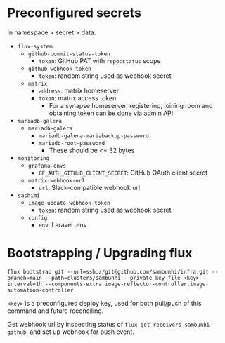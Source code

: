 # Preconfigured secrets

In namespace > secret > data:

* `flux-system`
	* `github-commit-status-token`
		* `token`: GitHub PAT with `repo:status` scope
	* `github-webhook-token`
		* `token`: random string used as webhook secret
	* `matrix`
		* `address`: matrix homeserver
		* `token`: matrix access token
			* For a synapse homeserver, registering, joining room and obtaining token can be done via admin API
* `mariadb-galera`
	* `mariadb-galera`
		* `mariadb-galera-mariabackup-password`
		* `mariadb-root-password`
			* These should be <= 32 bytes
* `monitoring`
	* `grafana-envs`
		* `GF_AUTH_GITHUB_CLIENT_SECRET`: GitHub OAuth client secret
	* `matrix-webhook-url`
		* `url`: Slack-compatible webhook url
* `sashimi`
	* `image-update-webhook-token`
		* `token`: random string used as webhook secret
	* `config`
		* `env`: Laravel .env

# Bootstrapping / Upgrading flux

```
flux bootstrap git --url=ssh://git@github.com/sambunhi/infra.git --branch=main --path=clusters/sambunhi --private-key-file <key> --interval=1h --components-extra image-reflector-controller,image-automation-controller
```

`<key>` is a preconfigured deploy key, used for both pull/push of this command and future reconciling.

Get webhook url by inspecting status of `flux get receivers sambunhi-github`, and set up webhook for push event.
